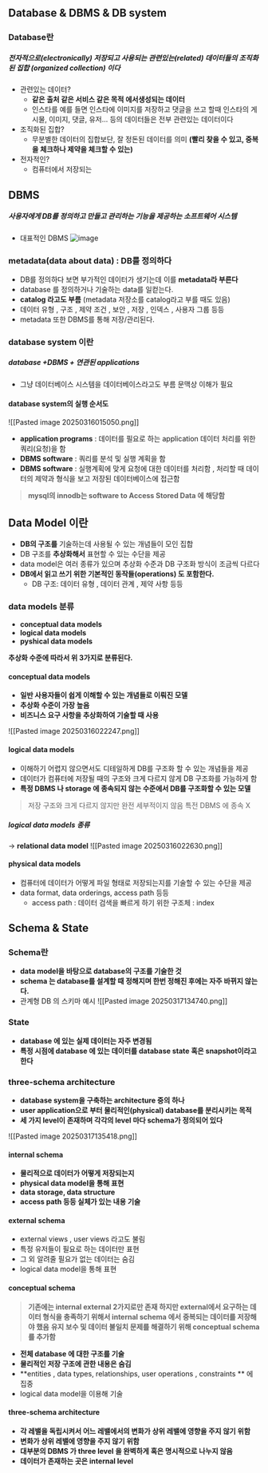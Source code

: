 ## Database & DBMS & DB system

### Database란
##### 전자적으로(**electronically**) 저장되고 사용되는 관련있는(**related**) 데이터들의 조직화된 집합 (**organized collection**) 이다

- 관련있는 데이터?
	- **같은 출처 같은 서비스 같은 목적 에서생성되는 데이터**
	- 인스타를 예를 들면 인스타에 이미지를 저장하고 댓글을 쓰고 할때 인스타의 게시물, 이미지, 댓글, 유저... 등의 데이터들은 전부 관련있는 데이터이다
- 조직화된 집합?
	- 무분별한 데이터의 집합보단, 잘 정돈된 데이터를 의미 **(빨리 찾을 수 있고, 중복을 체크하나 제약을 체크할 수 있는)**
- 전자적인?
	- 컴퓨터에서 저장되는

## DBMS

##### 사용자에게 DB를 정의하고 만들고 관리하는 기능을 제공하는 소프트웨어 시스템

- 대표적인 DBMS
![image](https://github.com/user-attachments/assets/06c46b46-759b-40e5-b7e9-e53817acced6)


### metadata(data about data) : DB를 정의하다 

- DB를 정의하다 보면 부가적인 데이터가 생기는데 이를 **metadata라 부른다**
- database 를 정의하거나 기술하는 data를 일컫는다.
- **catalog 라고도 부름** (metadata 저장소를 catalog라고 부를 때도 있음)
- 데이터 유형 , 구조 , 제약 조건 , 보안 , 저장 , 인덱스 , 사용자 그룹 등등
- metadata 또한 DBMS를 통해 저장/관리된다.

### database system 이란

##### database +DBMS + 연관된 applications
- 그냥 데이터베이스 시스템을 데이터베이스라고도 부름 문맥상 이해가 필요

#### database system의 실행 순서도
![[Pasted image 20250316015050.png]]

- **application programs** : 데이터를 필요로 하는 application 데이터 처리를 위한 쿼리(요청)을 함
- **DBMS software** : 쿼리를 분석 및 실행 계획을 함
- **DBMS software** : 실행계획에 맞게 요청에 대한 데이터를 처리함 , 처리할 때 데이터의 제약과 형식을 보고 저장된 데이터베이스에 접근함

> **mysql의 innodb는 software to Access Stored Data 에 해당함**



## Data Model 이란

- **DB의 구조를** 기술하는데 사용될 수 있는 개념들이 모인 집합
- DB 구조를 **추상화해서** 표현할 수 있는 수단을 제공
- data model은 여러 종류가 있으며 추상화 수준과 DB 구조화 방식이 조금씩 다르다
- **DB에서 읽고 쓰기 위한 기본적인 동작들(operations) 도 포함한다.**
	- DB 구조: 데이터 유형 , 데이터 관계 , 제약 사항 등등

### data models 분류

- **conceptual data models**
- **logical data models**
- **pyshical data models**

**추상화 수준에 따라서 위 3가지로 분류된다.**


#### conceptual data models 

- **일반 사용자들이 쉽게 이해할 수 있는 개념들로 이뤄진 모델** 
- **추상화 수준이 가장 높음**
- **비즈니스 요구 사항을 추상화하여 기술할 때 사용**

![[Pasted image 20250316022247.png]]

#### logical data models

- 이해하기 어렵지 않으면서도 디테일하게 DB를 구조화 할 수 있는 개념들을 제공
- 데이터가 컴퓨터에 저장될 때의 구조와 크게 다르지 않게 DB 구조화를 가능하게 함
- **특정 DBMS 나 storage 에 종속되지 않는 수준에서 DB를 구조화할 수 있는 모델**

> 저장 구조와 크게 다르지 않지만 완전 세부적이지 않음 특전 DBMS 에 종속 X


##### logical data models 종류

-> **relational data model**
![[Pasted image 20250316022630.png]]

#### physical data models 

- 컴퓨터에 데이터가 어떻게 파일 형태로 저장되는지를 기술할 수 있는 수단을 제공 
- data format, data orderings, access path 등등
	- access path : 데이터 검색을 빠르게 하기 위한 구조체 : index


## Schema & State
### Schema란 

- **data model을 바탕으로 database의 구조를 기술한 것**
- **schema 는 database를 설계할 때 정해지며 한번 정해진 후에는 자주 바뀌지 않는다.** 
- 관계형 DB 의 스키마 예시
![[Pasted image 20250317134740.png]]

### State

- **database 에 있는 실제 데이터는 자주 변경됨**
- **특정 시점에 database 에 있는 데이터를 database state 혹은 snapshot이라고 한다**

### three-schema architecture


- **database system을 구축하는 architecture 중의 하나**
- **user application으로 부터 물리적인(physical) database를 분리시키는 목적**
- **세 가지 level이 존재하며 각각의 level 마다 schema가 정의되어 있다**

![[Pasted image 20250317135418.png]]

#### internal schema

- **물리적으로 데이터가 어떻게 저장되는지**
- **physical data model을 통해 표현**
- **data storage, data structure**
- **access path 등등 실체가 있는 내용 기술**

#### external schema

- external views , user views 라고도 불림
- 특정 유저들이 필요로 하는 데이터만 표현
- 그 외 알려줄 필요가 없는 데이터는 숨김
- logical data model을 통해 표현

#### conceptual schema

> **기존에는 internal external 2가지로만 존재 하지만 external에서 요구하는 데이터 형식을 충족하기 위해서 internal schema 에서 중복되는 데이터를 저장해야 했음**
> **유지 보수 및 데이터 불일치 문제를 해결하기 위해 conceptual schema 를 추가함**

- **전체 database 에 대한 구조를 기술**
- **물리적인 저장 구조에 관한 내용은 숨김**
- **entities , data types, relationships, user operations , constraints ** 에 집중 
- logical data model을 이용해 기술

#### three-schema architecture

- **각 레밸을 독립시켜서 어느 레밸에서의 변화가 상위 레밸에 영향을 주지 않기 위함**
- **변화가 상위 레밸에 영향을 주지 않기 위함**
- **대부분의 DBMS 가 three level 을 완벽하게 혹은 명시적으로 나누지 않음**
- **데이터가 존재하는 곳은 internal level**
